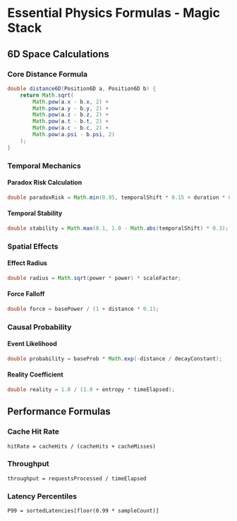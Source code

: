 # Essential Physics Formulas - Magic Stack

## 6D Space Calculations

### Core Distance Formula
```java
double distance6D(Position6D a, Position6D b) {
    return Math.sqrt(
        Math.pow(a.x - b.x, 2) +
        Math.pow(a.y - b.y, 2) +
        Math.pow(a.z - b.z, 2) +
        Math.pow(a.t - b.t, 2) +
        Math.pow(a.c - b.c, 2) +
        Math.pow(a.psi - b.psi, 2)
    );
}
```

### Temporal Mechanics

#### Paradox Risk Calculation
```java
double paradoxRisk = Math.min(0.95, temporalShift * 0.15 + duration * 0.05);
```

#### Temporal Stability
```java
double stability = Math.max(0.1, 1.0 - Math.abs(temporalShift) * 0.3);
```

### Spatial Effects

#### Effect Radius
```java
double radius = Math.sqrt(power * power) * scaleFactor;
```

#### Force Falloff
```java
double force = basePower / (1 + distance * 0.1);
```

### Causal Probability

#### Event Likelihood
```java
double probability = baseProb * Math.exp(-distance / decayConstant);
```

#### Reality Coefficient
```java
double reality = 1.0 / (1.0 + entropy * timeElapsed);
```

## Performance Formulas

### Cache Hit Rate
```
hitRate = cacheHits / (cacheHits + cacheMisses)
```

### Throughput
```
throughput = requestsProcessed / timeElapsed
```

### Latency Percentiles
```
P99 = sortedLatencies[floor(0.99 * sampleCount)]
```
